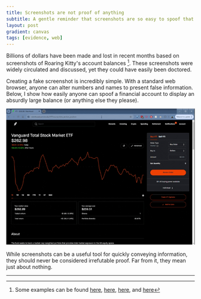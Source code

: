 ```yaml
---
title: Screenshots are not proof of anything
subtitle: A gentle reminder that screenshots are so easy to spoof that they mean absolutely nothing
layout: post
gradient: canvas
tags: [evidence, web]
---
```


Billions of dollars have been made and lost in recent months based on screenshots of Roaring Kitty's account balances [^1]. These screenshots were widely circulated and discussed, yet they could have easily been doctored.

Creating a fake screenshot is incredibly simple. With a standard web browser, anyone can alter numbers and names to present false information. Below, I show how easily anyone can spoof a financial account to display an absurdly large balance (or anything else they please).

![screenshot proofing demo](/img/robinhood_spoof_demo.gif)

While screenshots can be a useful tool for quickly conveying information, they should never be considered irrefutable proof. Far from it, they mean just about nothing.

---

[^1]: Some examples can be found [here](https://www.morningstar.com/news/marketwatch/2024060421/one-theory-on-how-roaring-kitty-amassed-such-a-giant-gamestop-position), [here](https://www.axios.com/2024/06/07/roaring-kitty-gamestop-meme-stock-trader), [here](https://www.marketwatch.com/story/one-theory-on-how-roaring-kitty-amassed-such-a-giant-gamestop-position-9d8fdbad), and [here](https://finance.yahoo.com/news/gamestop-stock-price-soars-after-reddit-user-roaring-kitty-makes-175-million-bet-155344035.html)